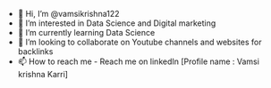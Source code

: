 - 👋 Hi, I’m @vamsikrishna122
- 👀 I’m interested in Data Science and Digital marketing 
- 🌱 I’m currently learning Data Science 
- 💞️ I’m looking to collaborate on Youtube channels and websites for backlinks 
- 📫 How to reach me - Reach me on linkedIn [Profile name : Vamsi krishna Karri]

<!---
vamsikrishna122/vamsikrishna122 is a ✨ special ✨ repository because its `README.md` (this file) appears on your GitHub profile.
You can click the Preview link to take a look at your changes.
--->
